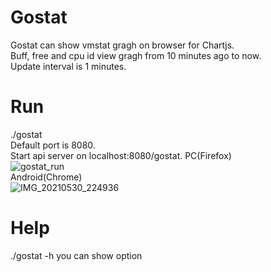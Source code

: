 # Gostat
Gostat can show vmstat gragh on browser for Chartjs.  
Buff, free and cpu id view gragh from 10 minutes ago to now.  
Update interval is 1 minutes.

# Run
./gostat   
Default port is 8080.  
Start api server on localhost:8080/gostat.
PC(Firefox)  
![gostat_run](https://user-images.githubusercontent.com/72561122/120090620-e6d84b80-c13e-11eb-9871-9c596a9bb3ef.png)  
Android(Chrome)  
![IMG_20210530_224936](https://user-images.githubusercontent.com/72561122/120107023-3d26a800-c19a-11eb-9898-78cd7be0cd18.jpg)  



# Help
./gostat -h
you can show option
